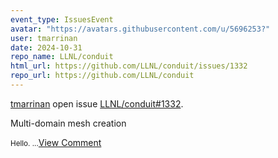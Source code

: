 ```yaml
---
event_type: IssuesEvent
avatar: "https://avatars.githubusercontent.com/u/5696253?"
user: tmarrinan
date: 2024-10-31
repo_name: LLNL/conduit
html_url: https://github.com/LLNL/conduit/issues/1332
repo_url: https://github.com/LLNL/conduit
---
```


<a href='https://github.com/tmarrinan' target='_blank'>tmarrinan</a> open issue <a href='https://github.com/LLNL/conduit/issues/1332' target='_blank'>LLNL/conduit#1332</a>.

<p>Multi-domain mesh creation</p><small>Hello....</small><a href='https://github.com/LLNL/conduit/issues/1332' target='_blank'>View Comment</a>